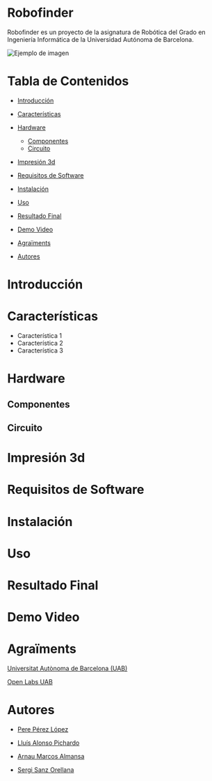 # Robofinder

Robofinder es un proyecto de la asignatura de Robótica del Grado en Ingeniería Informática de la Universidad Autónoma de Barcelona.

![Ejemplo de imagen](images/ejemplo.jpg)

# Tabla de Contenidos
- [Introducción](#introducción)
- [Características](#características)
- [Hardware](#hardware)
    - [Componentes](#componentes)
    - [Circuito](#circuito)

- [Impresión 3d](#impresión-3d)  
- [Requisitos de Software](#requisitos-de-software)
- [Instalación](#instalación)
- [Uso](#uso)
- [Resultado Final](#resultado-final)
- [Demo Video](#demo-video)
- [Agraïments](agraïments)
- [Autores](#autores)

# Introducción


# Características

- Característica 1
- Característica 2
- Característica 3

# Hardware
## Componentes

## Circuito


# Impresión 3d


# Requisitos de Software


# Instalación

# Uso

# Resultado Final


# Demo Video


# Agraïments
[Universitat Autònoma de Barcelona (UAB)](https://www.uab.cat/web/universitat-autonoma-de-barcelona-1345467954409.html)

[Open Labs UAB](https://www.uab.cat/open-labs/)
# Autores
- [Pere Pérez López](https://github.com/Pachi23)

- [Lluís Alonso Pichardo](https://github.com/)

- [Arnau Marcos Almansa](https://github.com/ArnauMarcosAlmansa)

- [Sergi Sanz Orellana](https://github.com/nombre-de-usuario)

